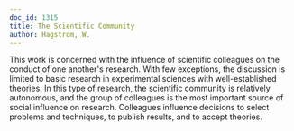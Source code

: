 ```yaml
---
doc_id: 1315
title: The Scientific Community
author: Hagstrom, W.
---
```


This work is concerned with the influence of scientific colleagues on the
conduct of one another's research.  With few exceptions, the discussion is
limited to basic research in experimental sciences with well-established
theories.  In this type of research, the scientific community is relatively
autonomous, and the group of colleagues is the most important source of
social influence on research.  Colleagues influence decisions to select
problems and techniques, to publish results, and to accept theories.